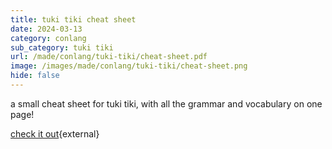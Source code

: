 ```yaml
---
title: tuki tiki cheat sheet
date: 2024-03-13
category: conlang
sub_category: tuki tiki
url: /made/conlang/tuki-tiki/cheat-sheet.pdf
image: /images/made/conlang/tuki-tiki/cheat-sheet.png
hide: false
---
```


a small cheat sheet for tuki tiki, with all the grammar and vocabulary on one page!

[check it out](/made/conlang/tuki-tiki/cheat-sheet.pdf){external}